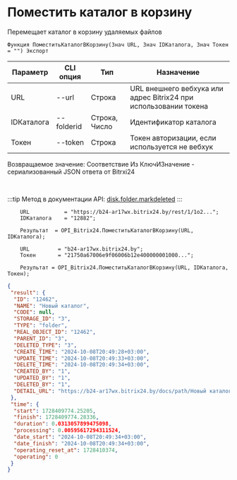 ﻿---
sidebar_position: 8
---

# Поместить каталог в корзину
 Перемещает каталог в корзину удаляемых файлов



`Функция ПоместитьКаталогВКорзину(Знач URL, Знач IDКаталога, Знач Токен = "") Экспорт`

  | Параметр | CLI опция | Тип | Назначение |
  |-|-|-|-|
  | URL | --url | Строка | URL внешнего вебхука или адрес Bitrix24 при использовании токена |
  | IDКаталога | --folderid | Строка, Число | Идентификатор каталога |
  | Токен | --token | Строка | Токен авторизации, если используется не вебхук |

  
  Возвращаемое значение:   Соответствие Из КлючИЗначение - сериализованный JSON ответа от Bitrxi24

<br/>

:::tip
Метод в документации API: [disk.folder.markdeleted](https://dev.1c-bitrix.ru/rest_help/disk/folder/disk_folder_markdeleted.php)
:::
<br/>


```bsl title="Пример кода"
    URL           = "https://b24-ar17wx.bitrix24.by/rest/1/1o2...";
    IDКаталога    = "12882";

    Результат  = OPI_Bitrix24.ПоместитьКаталогВКорзину(URL, IDКаталога);

    URL         = "b24-ar17wx.bitrix24.by";
    Токен       = "21750a67006e9f06006b12e400000001000...";

    Результат = OPI_Bitrix24.ПоместитьКаталогВКорзину(URL, IDКаталога, Токен);
```
    



```json title="Результат"
{
 "result": {
  "ID": "12462",
  "NAME": "Новый каталог",
  "CODE": null,
  "STORAGE_ID": "3",
  "TYPE": "folder",
  "REAL_OBJECT_ID": "12462",
  "PARENT_ID": "3",
  "DELETED_TYPE": "3",
  "CREATE_TIME": "2024-10-08T20:49:28+03:00",
  "UPDATE_TIME": "2024-10-08T20:49:33+03:00",
  "DELETE_TIME": "2024-10-08T20:49:34+03:00",
  "CREATED_BY": "1",
  "UPDATED_BY": "1",
  "DELETED_BY": "1",
  "DETAIL_URL": "https://b24-ar17wx.bitrix24.by/docs/path/Новый каталог"
 },
 "time": {
  "start": 1728409774.25205,
  "finish": 1728409774.28336,
  "duration": 0.0313057899475098,
  "processing": 0.00595617294311524,
  "date_start": "2024-10-08T20:49:34+03:00",
  "date_finish": "2024-10-08T20:49:34+03:00",
  "operating_reset_at": 1728410374,
  "operating": 0
 }
}
```
